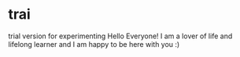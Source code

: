 # trai
trial version for experimenting
Hello Everyone! I am a lover of life and lifelong learner and I am happy to be here with you :) 
